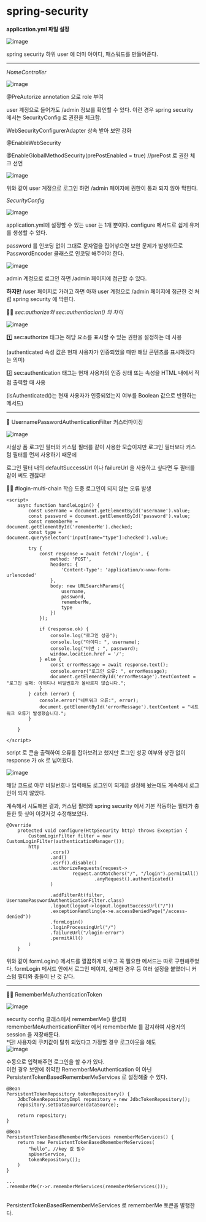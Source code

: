 # spring-security

**application.yml 파일 설정**

![image](https://github.com/user-attachments/assets/476ecd18-95dc-4a6f-a312-4a3ab29de908)


spring security 하위 user 에 더미 아이디, 패스워드를 만들어준다.

---

*HomeController*

![image](https://github.com/user-attachments/assets/36a557f3-3411-4ea2-85c3-d27598865871)

@PreAutorize annotation 으로 role 부여

user 계정으로 들어가도 /admin 정보를 확인할 수 있다. 이런 경우 spring security 에서는 SecurityConfig 로 권한을 체크함.

WebSecurityConfigurerAdapter 상속 받아 보안 강화

@EnableWebSecurity

@EnableGlobalMethodSecurity(prePostEnabled = true) //prePost 로 권한 체크 선언

![image](https://github.com/user-attachments/assets/71ec5f3c-2f63-4ac5-a292-7509c2b6acac)

위와 같이 user 계정으로 로그인 하면 /admin 페이지에 권한이 통과 되지 않아 막힌다.

*SecurityConfig*

![image](https://github.com/user-attachments/assets/eef4bb41-2eea-408a-941c-2634ce3f1093)

application.yml에 설정할 수 있는 user 는 1개 뿐이다. configure 메서드로 쉽게 유저를 생성할 수 있다.

password 를 인코딩 없이 그대로 문자열을 집어넣으면 보안 문제가 발생하므로 PasswordEncoder 클래스로 인코딩 해주어야 한다.

![image](https://github.com/user-attachments/assets/81a7c0c0-7d1e-40af-803c-c2da8b834ca2)

admin 계정으로 로그인 하면 /admin 페이지에 접근할 수 있다.

**하지만** /user 페이지로 가려고 하면 아까 user 계정으로 /admin 페이지에 접근한 것 처럼 spring security 에 막힌다.

🧑‍🏫
*sec:authorize와 sec:authentiacion() 의 차이*

![image](https://github.com/user-attachments/assets/05ada567-8b97-4f6a-91a0-e9ec5c1e4c38)

1️⃣ sec:authorize 태그는 해당 요소를 표시할 수 있는 권한을 설정하는 데 사용

(authenticated 속성 값은 현재 사용자가 인증되었을 때만 해당 콘텐츠를 표시하겠다는 의미)

2️⃣ sec:authentication 태그는 현재 사용자의 인증 상태 또는 속성을 HTML 내에서 직접 출력할 때 사용

(isAuthenticated()는 현재 사용자가 인증되었는지 여부를 Boolean 값으로 반환하는 메서드)

---

🌟 UsernamePasswordAuthenticationFilter 커스터마이징

![image](https://github.com/user-attachments/assets/d0774c67-ae6c-4b48-aaa5-d420cda73d24)

사실상 폼 로그인 필터와 커스텀 필터를 같이 사용한 모습이지만 로그인 필터보다 커스텀 필터를 먼저 사용하기 때문에

로그인 필터 내의 defaultSuccessUrl 이나 failureUrl 을 사용하고 싶다면 두 필터를 같이 써도 괜찮다!


🧑‍🏫 #login-multi-chain 학습 도중 로그인이 되지 않는 오류 발생

```
<script>
    async function handleLogin() {
        const username = document.getElementById('username').value;
        const password = document.getElementById('password').value;
        const rememberMe = document.getElementById('rememberMe').checked;
        const type = document.querySelector('input[name="type"]:checked').value;

        try {
            const response = await fetch('/login', {
                method: 'POST',
                headers: {
                    'Content-Type': 'application/x-www-form-urlencoded'
                },
                body: new URLSearchParams({
                    username,
                    password,
                    rememberMe,
                    type
                })
            });

            if (response.ok) {
                console.log("로그인 성공");
                console.log("아이디: ", username);
                console.log("비번 : ", password);
                window.location.href = '/';
            } else {
                const errorMessage = await response.text();
                console.error("로그인 오류: ", errorMessage);
                document.getElementById('errorMessage').textContent = "로그인 실패: 아이디나 비밀번호가 올바르지 않습니다.";
            }
        } catch (error) {
            console.error("네트워크 오류:", error);
            document.getElementById('errorMessage').textContent = "네트워크 오류가 발생했습니다.";
        }

    }

</script>
```

script 로 콘솔 출력하여 오류를 잡아보려고 했지만 로그인 성공 여부와 상관 없이 response 가 ok 로 넘어왔다.

![image](https://github.com/user-attachments/assets/c10868c2-af8a-4269-9f96-e2d4632b1194)

해당 코드로 아무 비밀번호나 입력해도 로그인이 되게끔 설정해 놨는데도 계속해서 로그인이 되지 않았다.

계속해서 시도해본 결과, 커스텀 필터와 spring security 에서 기본 작동하는 필터가 충돌한 듯 싶어 이것저것 수정해보았다.

```
@Override
    protected void configure(HttpSecurity http) throws Exception {
        CustomLoginFilter filter = new CustomLoginFilter(authenticationManager());
        http
                .cors()
                .and()
                .csrf().disable()
                .authorizeRequests(request->
                        request.antMatchers("/", "/login").permitAll()
                                .anyRequest().authenticated()
                )

                .addFilterAt(filter, UsernamePasswordAuthenticationFilter.class)
                .logout(logout->logout.logoutSuccessUrl("/"))
                .exceptionHandling(e->e.accessDeniedPage("/access-denied"))
                .formLogin()
                .loginProcessingUrl("/")
                .failureUrl("/login-error")
                .permitAll()
        ;
    }
```

위와 같이 formLogin() 메서드를 깔끔하게 비우고 꼭 필요한 메서드는 따로 구현해주었다. formLogin 메서드 안에서 로그인 페이지, 실패한 경우 등 여러 설정을 붙였더니 커스텀 필터와 충돌이 난 것 같다.

---
👨‍🏫 RememberMeAuthenticationToken

![image](https://github.com/user-attachments/assets/d3d2211a-8c75-4493-8513-ab1b0d764f06)

security config 클래스에서 rememberMe() 활성화</br>
rememberMeAuthenticationFilter 에서 rememberMe 를 감지하여 사용자의 session 을 저장해둔다.</br>
*단! 사용자의 쿠키값이 탈취 되었다고 가정할 경우 로그아웃을 해도</br>
![image](https://github.com/user-attachments/assets/c637a2e3-db65-4082-b61f-2b1db710ade6)

수동으로 입력해주면 로그인을 할 수가 있다.</br>
이런 경우 보안에 취약한 RememberMeAuthentication 이 아닌 PersistentTokenBasedRememberMeServices 로 설정해줄 수 있다.</br>
```
@Bean
PersistentTokenRepository tokenRepository() {
    JdbcTokenRepositoryImpl repository = new JdbcTokenRepository();
    repository.setDataSource(dataSource);

    return repository;
}

@Bean
PersistentTokenBasedRememberMeServices rememberMeServices() {
    return new PersistentTokenBasedRememberMeServices(
        "hello", //key 값 필수
        spUserService,
        tokenRepository());
    )
}

...
.rememberMe(r->r.rememberMeServices(rememberMeServices()));
```
</br>
PersistentTokenBasedRememberMeServices 로 rememberMe 토큰을 발행한다.</br>
